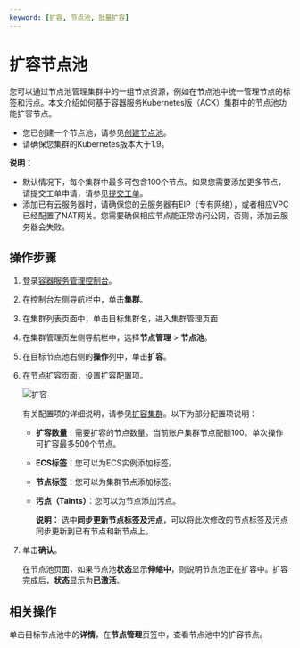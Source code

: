 ```yaml
---
keyword: [扩容, 节点池, 批量扩容]
---
```


# 扩容节点池

您可以通过节点池管理集群中的一组节点资源，例如在节点池中统一管理节点的标签和污点。本文介绍如何基于容器服务Kubernetes版（ACK）集群中的节点池功能扩容节点。

-   您已创建一个节点池，请参见[创建节点池](/cn.zh-CN/Kubernetes集群用户指南/节点管理/节点池管理/创建节点池.md)。
-   请确保您集群的Kubernetes版本大于1.9。

**说明：**

-   默认情况下，每个集群中最多可包含100个节点。如果您需要添加更多节点，请提交工单申请，请参见[提交工单](https://selfservice.console.aliyun.com/ticket/createIndex)。
-   添加已有云服务器时，请确保您的云服务器有EIP（专有网络），或者相应VPC已经配置了NAT网关。您需要确保相应节点能正常访问公网，否则，添加云服务器会失败。

## 操作步骤

1.  登录[容器服务管理控制台](https://cs.console.aliyun.com)。

2.  在控制台左侧导航栏中，单击**集群**。

3.  在集群列表页面中，单击目标集群名，进入集群管理页面

4.  在集群管理页左侧导航栏中，选择**节点管理** \> **节点池**。

5.  在目标节点池右侧的**操作**列中，单击**扩容**。

6.  在节点扩容页面，设置扩容配置项。

    ![扩容](https://static-aliyun-doc.oss-accelerate.aliyuncs.com/assets/img/zh-CN/7675659951/p96553.png)

    有关配置项的详细说明，请参见[扩容集群](/cn.zh-CN/Kubernetes集群用户指南/集群管理/扩容集群.md)。以下为部分配置项说明：

    -   **扩容数量**：需要扩容的节点数量。当前账户集群节点配额100。单次操作可扩容最多500个节点。
    -   **ECS标签**：您可以为ECS实例添加标签。
    -   **节点标签**：您可以为集群节点添加标签。
    -   **污点（Taints）**：您可以为节点添加污点。

        **说明：** 选中**同步更新节点标签及污点**，可以将此次修改的节点标签及污点同步更新到已有节点和新节点上。

7.  单击**确认**。

    在节点池页面，如果节点池**状态**显示**伸缩中**，则说明节点池正在扩容中。扩容完成后，**状态**显示为**已激活**。


## 相关操作

单击目标节点池中的**详情**，在**节点管理**页签中，查看节点池中的扩容节点。

